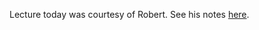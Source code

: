 Lecture today was courtesy of Robert. See his notes [here](https://github.com/rpearce/catifyly-atra).
